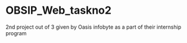 # OBSIP_Web_taskno2
2nd project out of 3 given by Oasis infobyte as a part of their internship program
